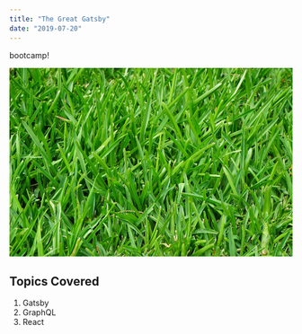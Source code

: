 ```yaml
---
title: "The Great Gatsby"
date: "2019-07-20"
---
```


bootcamp!

![Grass](./grass.jpg)

## Topics Covered

1. Gatsby
2. GraphQL
3. React
